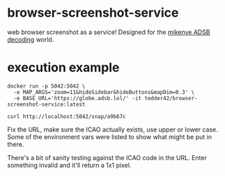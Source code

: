 # browser-screenshot-service
web browser screenshot as a service! Designed for the [mikenye ADSB decoding](https://mikenye.gitbook.io/ads-b/) world.

# execution example

    docker run -p 5042:5042 \
      -e MAP_ARGS='zoom=11&hideSidebar&hideButtons&mapDim=0.3' \
      -e BASE_URL='https://globe.adsb.lol/' -it tedder42/browser-screenshot-service:latest

    curl http://localhost:5042/snap/a9b67c

Fix the URL, make sure the ICAO actually exists, use upper or lower case. Some of the environment vars were listed to show what might be put in there.

There's a bit of sanity testing against the ICAO code in the URL. Enter something invalid and it'll return a 1x1 pixel.
